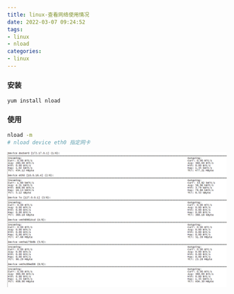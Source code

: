 ```yaml
---
title: linux-查看网络使用情况
date: 2022-03-07 09:24:52
tags: 
- linux
- nload
categories: 
- linux
---
```


### 安装
```
yum install nload
```

### 使用
```bash
nload -m  
# nload device eth0 指定网卡
```

![](/images/linux/nload.png)
